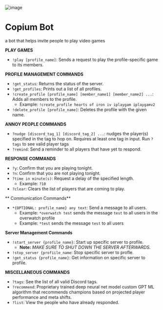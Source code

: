 ![image](https://github.com/user-attachments/assets/3bbe30c6-b178-45c2-83a7-2316c17a330a)
 # Copium Bot
a bot that helps invite people to play video games 

**PLAY GAMES**
- `!play [profile_name]`: Sends a request to play the profile-specific game to its members.

**PROFILE MANAGEMENT COMMANDS**
- `!get_status`: Returns the status of the server.
- `!get_profiles`: Prints out a list of all profiles.
- `!create_profile [profile_name] [member_name1] [member_name2] ...`: Adds all members to the profile. 
   - Example: `!create_profile hearts of iron iv iplaygam iplaygamv2`
- `!delete_profile [profile_name]`: Deletes the profile with the given name.

**ANNOY PEOPLE COMMANDS**
- `?nudge [discord_tag_1] [discord_tag_2] ...`: nudges the player(s) specified in the tag to hop on. Requires at least one tag in input. Run `?tags` to see valid player tags
- `?remind`: Send a reminder to all players that have yet to respond.

**RESPONSE COMMANDS**
- `?y`: Confirm that you are playing tonight.
- `?n`: Confirm that you are not playing tonight.
- `?time in minute(s)`: Request a delay of the specified length.
   - Example: `?10`
- `?clear`: Clears the list of players that are coming to play.

** Communication Commands**
- `*{OPTIONAL: profile_name} any text`: Send a message to all users.
    - Example: `*overwatch test` sends the message `test` to all users in the overwatch profile
    - Example: `*test` sends the message `test` to all users

**Server Management Commands**
- `!start_server {profile_name}`: Start up specific server to profile.
   - **Note:** *MAKE SURE TO SHUT DOWN THE SERVER AFTERWARDS.*
- `!stop_server {profiile_name`: Stop specific server to profle.
- `!get_status {profile_name}`: Get information on specific server to profile.

**MISCELLANEOUS COMMANDS**
- `?tags`: See the list of all valid Discord tags.
- `?recommend`: Proprietary trained deep neural net model custom GPT ML algorithm that recommends champions based on projected player performance and meta shifts.
- `?list`: View the people who have already responded.
